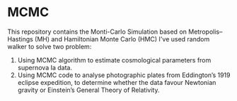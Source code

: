 # MCMC
This repository contains the Monti-Carlo Simulation based on Metropolis–Hastings (MH) and Hamiltonian Monte Carlo (HMC)
I've used random walker to solve two problem:
1. Using MCMC algorithm to estimate cosmological parameters from supernova Ia data.
2. Using MCMC code to analyse photographic plates from Eddington’s 1919 eclipse expedition, to determine whether the data favour Newtonian gravity or Einstein’s General Theory of Relativity.
